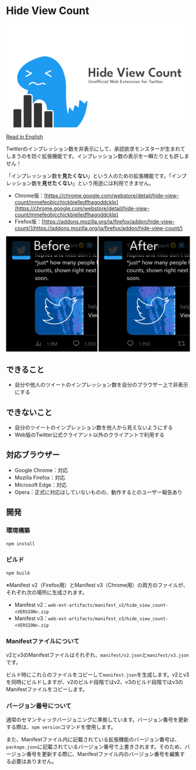 # Hide View Count

![ロゴ](image/logo.png)

[Read in English](README.md)

Twitterのインプレッション数を非表示にして、承認欲求モンスターが生まれてしまうのを防ぐ拡張機能です。インプレッション数の表示を一瞬たりとも許しません！

「インプレッション数を**見たくない**」という人のための拡張機能です。「インプレッション数を**見せたくない**」という用途には利用できません。

- Chrome版：[https://chrome.google.com/webstore/detail/hide-view-count/mmefeobjcchickbjelledfhagoddcklp](https://chrome.google.com/webstore/detail/hide-view-count/mmefeobjcchickbjelledfhagoddcklp)
- Firefox版：[https://addons.mozilla.org/ja/firefox/addon/hide-view-count/](https://addons.mozilla.org/ja/firefox/addon/hide-view-count/)

![スクリーンショット](image/screenshot.png)

## できること

- 自分や他人のツイートのインプレッション数を自分のブラウザー上で非表示にする

## できないこと

- 自分のツイートのインプレッション数を他人から見えないようにする
- Web版のTwitter公式クライアント以外のクライアントで利用する

## 対応ブラウザー

- Google Chrome：対応
- Mozilla Firefox：対応
- Microsoft Edge：対応
- Opera：正式に対応はしていないものの、動作するとのユーザー報告あり

## 開発

### 環境構築

```powershell
npm install
```

### ビルド

```powershell
npm build
```

※Manifest v2（Firefox用）とManifest v3（Chrome用）の両方のファイルが、それぞれ次の場所に生成されます。

- Manifest v2：``web-ext-artifacts/manifest_v2/hide_view_count-<VERSION>.zip``
- Manifest v3：``web-ext-artifacts/manifest_v3/hide_view_count-<VERSION>.zip``

### Manifestファイルについて

v2とv3のManifestファイルはそれぞれ、``manifest/v2.json``と``manifest/v3.json``です。

ビルド時にこれらのファイルをコピーして``manifest.json``を生成します。v2とv3を同時にビルドしますが、v2のビルド段階ではv2、v3のビルド段階ではv3のManifestファイルをコピーします。

### バージョン番号について

通常のセマンティックバージョニングに準拠しています。バージョン番号を更新する際は、``npm version``コマンドを使用します。

また、Manifestファイル内に記載されている拡張機能のバージョン番号は、``package.json``に記載されているバージョン番号で上書きされます。そのため、バージョン番号を更新する際に、Manifestファイル内のバージョン番号を編集する必要はありません。
